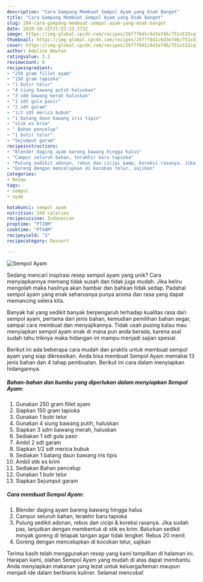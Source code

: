 ```yaml
---
description: "Cara Gampang Membuat Sempol Ayam yang Enak Banget"
title: "Cara Gampang Membuat Sempol Ayam yang Enak Banget"
slug: 284-cara-gampang-membuat-sempol-ayam-yang-enak-banget
date: 2020-10-15T21:52:23.273Z
image: https://img-global.cpcdn.com/recipes/26f7f8d1c6d3e746/751x532cq70/sempol-ayam-foto-resep-utama.jpg
thumbnail: https://img-global.cpcdn.com/recipes/26f7f8d1c6d3e746/751x532cq70/sempol-ayam-foto-resep-utama.jpg
cover: https://img-global.cpcdn.com/recipes/26f7f8d1c6d3e746/751x532cq70/sempol-ayam-foto-resep-utama.jpg
author: Adeline Newton
ratingvalue: 3.1
reviewcount: 8
recipeingredient:
- "250 gram fillet ayam"
- "150 gram tapioka"
- "1 butir telur"
- "4 siung bawang putih haluskan"
- "3 sdm bawang merah haluskan"
- "1 sdt gula pasir"
- "2 sdt garam"
- "1/2 sdt merica bubuk"
- "1 batang daun bawang iris tipis"
- "stik es krim"
- " Bahan pencelup"
- "1 butir telur"
- "Sejumput garam"
recipeinstructions:
- "Blender daging ayam bareng bawang hingga halus"
- "Campur seluruh bahan, terakhir baru tapioka"
- "Pulung sedikit adonan, rebus dan cicipi &amp; koreksi rasanya. Jika sudah pas, lanjutkan dengan membentuk di stik es krim. Balurkan sedikit minyak goreng di telapak tangan agar tidak lengket. Rebus 20 menit"
- "Goreng dengan mencelupkan di kocokan telur, sajikan"
categories:
- Resep
tags:
- sempol
- ayam

katakunci: sempol ayam 
nutrition: 249 calories
recipecuisine: Indonesian
preptime: "PT20M"
cooktime: "PT48M"
recipeyield: "3"
recipecategory: Dessert

---
```



![Sempol Ayam](https://img-global.cpcdn.com/recipes/26f7f8d1c6d3e746/751x532cq70/sempol-ayam-foto-resep-utama.jpg)

Sedang mencari inspirasi resep sempol ayam yang unik? Cara menyiapkannya memang tidak susah dan tidak juga mudah. Jika keliru mengolah maka hasilnya akan hambar dan bahkan tidak sedap. Padahal sempol ayam yang enak seharusnya punya aroma dan rasa yang dapat memancing selera kita.

Banyak hal yang sedikit banyak berpengaruh terhadap kualitas rasa dari sempol ayam, pertama dari jenis bahan, kemudian pemilihan bahan segar, sampai cara membuat dan menyajikannya. Tidak usah pusing kalau mau menyiapkan sempol ayam enak di mana pun anda berada, karena asal sudah tahu triknya maka hidangan ini mampu menjadi sajian spesial.




Berikut ini ada beberapa cara mudah dan praktis untuk membuat sempol ayam yang siap dikreasikan. Anda bisa membuat Sempol Ayam memakai 13 jenis bahan dan 4 tahap pembuatan. Berikut ini cara dalam menyiapkan hidangannya.

<!--inarticleads1-->

##### Bahan-bahan dan bumbu yang diperlukan dalam menyiapkan Sempol Ayam:

1. Gunakan 250 gram fillet ayam
1. Siapkan 150 gram tapioka
1. Gunakan 1 butir telur
1. Gunakan 4 siung bawang putih, haluskan
1. Siapkan 3 sdm bawang merah, haluskan
1. Sediakan 1 sdt gula pasir
1. Ambil 2 sdt garam
1. Siapkan 1/2 sdt merica bubuk
1. Sediakan 1 batang daun bawang iris tipis
1. Ambil stik es krim
1. Sediakan  Bahan pencelup
1. Gunakan 1 butir telur
1. Siapkan Sejumput garam




<!--inarticleads2-->

##### Cara membuat Sempol Ayam:

1. Blender daging ayam bareng bawang hingga halus
1. Campur seluruh bahan, terakhir baru tapioka
1. Pulung sedikit adonan, rebus dan cicipi &amp; koreksi rasanya. Jika sudah pas, lanjutkan dengan membentuk di stik es krim. Balurkan sedikit minyak goreng di telapak tangan agar tidak lengket. Rebus 20 menit
1. Goreng dengan mencelupkan di kocokan telur, sajikan




Terima kasih telah menggunakan resep yang kami tampilkan di halaman ini. Harapan kami, olahan Sempol Ayam yang mudah di atas dapat membantu Anda menyiapkan makanan yang lezat untuk keluarga/teman maupun menjadi ide dalam berbisnis kuliner. Selamat mencoba!
